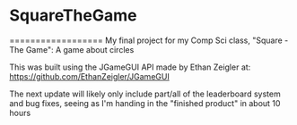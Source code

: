 # SquareTheGame
==================
My final project for my Comp Sci class, "Square - The Game": A game about circles  
  
This was built using the JGameGUI API made by Ethan Zeigler at: https://github.com/EthanZeigler/JGameGUI

The next update will likely only include part/all of the leaderboard system and bug fixes, seeing as I'm handing in the "finished product" in about 10 hours